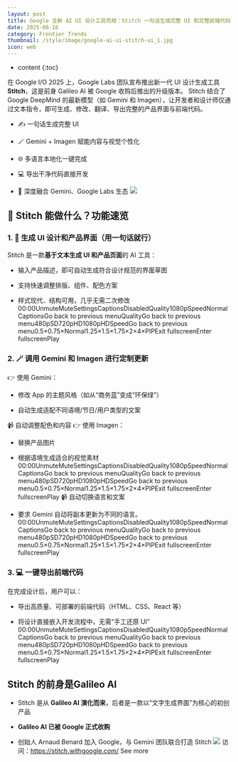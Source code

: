 ```yaml
---
layout: post
title: Google 全新 AI UI 设计工具亮相：Stitch 一句话生成完整 UI 和完整前端代码
date: 2025-06-16
category: Frontier Trends
thumbnail: /style/image/google-ai-ui-stitch-ui_1.jpg
icon: web
---
```

* content
{:toc}

在 Google I/O 2025 上，Google Labs 团队宣布推出新一代 UI 设计生成工具 **Stitch**，这是前身 Galileo AI 被 Google 收购后推出的升级版本。
Stitch 结合了 Google DeepMind 的最新模型（如 Gemini 和 Imagen），让开发者和设计师仅通过文本指令，即可生成、修改、翻译、导出完整的产品界面与前端代码。

- ✍️ 一句话生成完整 UI

- 🪄 Gemini + Imagen 赋能内容与视觉个性化

- 🌐 多语言本地化一键完成

- 💻 导出干净代码直接开发

- 🧩 深度融合 Gemini、Google Labs 生态
![](https://assets-v2.circle.so/5jj4ocreok9w3r2v6qzmxbe3hn4e)

## 🎨 Stitch 能做什么？功能速览

### 1. 🔧 生成 UI 设计和产品界面（用一句话就行）
Stitch 是一款**基于文本生成 UI 和产品页面**的 AI 工具：

- 输入产品描述，即可自动生成符合设计规范的界面草图

- 支持快速调整排版、组件、配色方案

- 样式现代、结构可用，几乎无需二次修改
00:00UnmuteMuteSettingsCaptionsDisabledQuality1080pSpeedNormalCaptionsGo back to previous menuQualityGo back to previous menu480pSD720pHD1080pHDSpeedGo back to previous menu0.5×0.75×Normal1.25×1.5×1.75×2×4×PIPExit fullscreenEnter fullscreenPlay

### 2. 🪄 调用 Gemini 和 Imagen 进行定制更新
👉 使用 Gemini：

- 修改 App 的主题风格（如从“商务蓝”变成“环保绿”）

- 自动生成适配不同语境/节日/用户类型的文案

📹 自动调整配色和内容
👉 使用 Imagen：

- 替换产品图片

- 根据语境生成适合的视觉素材
00:00UnmuteMuteSettingsCaptionsDisabledQuality1080pSpeedNormalCaptionsGo back to previous menuQualityGo back to previous menu480pSD720pHD1080pHDSpeedGo back to previous menu0.5×0.75×Normal1.25×1.5×1.75×2×4×PIPExit fullscreenEnter fullscreenPlay
📹 自动切换语言和文案

- 要求 Gemini 自动将副本更新为不同的语言。
00:00UnmuteMuteSettingsCaptionsDisabledQuality1080pSpeedNormalCaptionsGo back to previous menuQualityGo back to previous menu480pSD720pHD1080pHDSpeedGo back to previous menu0.5×0.75×Normal1.25×1.5×1.75×2×4×PIPExit fullscreenEnter fullscreenPlay

### 3. 💻 一键导出前端代码
在完成设计后，用户可以：

- 导出高质量、可部署的前端代码（HTML、CSS、React 等）

- 将设计直接嵌入开发流程中，无需“手工还原 UI”
00:00UnmuteMuteSettingsCaptionsDisabledQuality1080pSpeedNormalCaptionsGo back to previous menuQualityGo back to previous menu480pSD720pHD1080pHDSpeedGo back to previous menu0.5×0.75×Normal1.25×1.5×1.75×2×4×PIPExit fullscreenEnter fullscreenPlay

## Stitch 的前身是Galileo AI

- Stitch 是从 **Galileo AI 演化而来**，后者是一款以“文字生成界面”为核心的初创产品

- **Galileo AI 已被 Google 正式收购**

- 创始人 Arnaud Benard 加入 Google，与 Gemini 团队联合打造 Stitch
![](https://assets-v2.circle.so/64ybh3a8yovodxemltc0zbz019hv)
访问：https://stitch.withgoogle.com/
See more